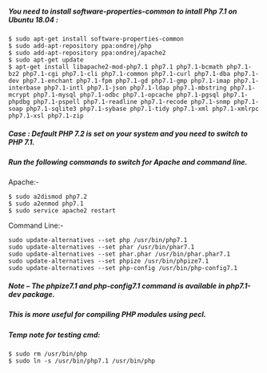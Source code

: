 ##### You need to install software-properties-common to intall Php 7.1 on Ubuntu 18.04 :

```
$ sudo apt-get install software-properties-common
$ sudo add-apt-repository ppa:ondrej/php
$ sudo add-apt-repository ppa:ondrej/apache2
$ sudo apt-get update
$ apt-get install libapache2-mod-php7.1 php7.1 php7.1-bcmath php7.1-bz2 php7.1-cgi php7.1-cli php7.1-common php7.1-curl php7.1-dba php7.1-dev php7.1-enchant php7.1-fpm php7.1-gd php7.1-gmp php7.1-imap php7.1-interbase php7.1-intl php7.1-json php7.1-ldap php7.1-mbstring php7.1-mcrypt php7.1-mysql php7.1-odbc php7.1-opcache php7.1-pgsql php7.1-phpdbg php7.1-pspell php7.1-readline php7.1-recode php7.1-snmp php7.1-soap php7.1-sqlite3 php7.1-sybase php7.1-tidy php7.1-xml php7.1-xmlrpc php7.1-xsl php7.1-zip
```

##### Case : Default PHP 7.2 is set on your system and you need to switch to PHP 7.1. 

##### Run the following commands to switch for Apache and command line.

Apache:-

```
$ sudo a2dismod php7.2
$ sudo a2enmod php7.1
$ sudo service apache2 restart
````

Command Line:-

```
sudo update-alternatives --set php /usr/bin/php7.1
sudo update-alternatives --set phar /usr/bin/phar7.1
sudo update-alternatives --set phar.phar /usr/bin/phar.phar7.1 
sudo update-alternatives --set phpize /usr/bin/phpize7.1
sudo update-alternatives --set php-config /usr/bin/php-config7.1
```

##### Note – The phpize7.1 and php-config7.1 command is available in php7.1-dev package.
##### This is more useful for compiling PHP modules using pecl.

##### Temp note for testing cmd:

```
$ sudo rm /usr/bin/php
$ sudo ln -s /usr/bin/php7.1 /usr/bin/php
```
